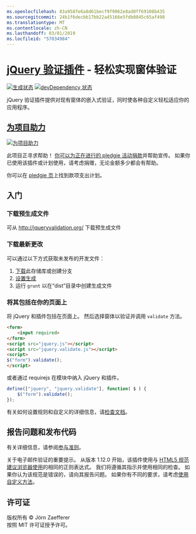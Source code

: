 ```yaml
---
ms.openlocfilehash: 83a958fe6a8d61becf9f9062e8ad0ff69108b435
ms.sourcegitcommit: 24b1f6decbb17bb22a45166e5fdb0845c65af498
ms.translationtype: MT
ms.contentlocale: zh-CN
ms.lasthandoff: 03/01/2019
ms.locfileid: "57034984"
---
```

<a name="jquery-validation-pluginhttpjqueryvalidationorg---form-validation-made-easy"></a>[jQuery 验证插件](http://jqueryvalidation.org/) - 轻松实现窗体验证
================================

[![生成状态](https://secure.travis-ci.org/jzaefferer/jquery-validation.png)](http://travis-ci.org/jzaefferer/jquery-validation)
[![devDependency 状态](https://david-dm.org/jzaefferer/jquery-validation/dev-status.png?theme=shields.io)](https://david-dm.org/jzaefferer/jquery-validation#info=devDependencies)

jQuery 验证插件提供对现有窗体的嵌入式验证，同时使各种自定义轻松适应你的应用程序。

## <a name="help-the-projecthttppledgiecomcampaigns18159"></a>[为项目助力](http://pledgie.com/campaigns/18159)

[![为项目助力](http://www.pledgie.com/campaigns/18159.png?skin_name=chrome)](http://pledgie.com/campaigns/18159)

此项目正寻求帮助！ [你可以为正在进行的 pledgie 活动捐款](http://pledgie.com/campaigns/18159)并帮助宣传。 如果你已使用该插件或计划使用，请考虑捐赠，无论金额多少都会有帮助。

你可以在 [pledgie 页](http://pledgie.com/campaigns/18159)上找到款项支出计划。

## <a name="getting-started"></a>入门

### <a name="downloading-the-prebuilt-files"></a>下载预生成文件

可从 http://jqueryvalidation.org/ 下载预生成文件

### <a name="downloading-the-latest-changes"></a>下载最新更改

可以通过以下方式获取未发布的开发文件：

 1. [下载](https://github.com/jzaefferer/jquery-validation/archive/master.zip)此存储库或创建分支
 2. [设置生成](CONTRIBUTING.md#build-setup)
 3. 运行 `grunt` 以在“dist”目录中创建生成文件

### <a name="including-it-on-your-page"></a>将其包括在你的页面上

将 jQuery 和插件包括在页面上。 然后选择窗体以验证并调用 `validate` 方法。

```html
<form>
    <input required>
</form>
<script src="jquery.js"></script>
<script src="jquery.validate.js"></script>
<script>
$("form").validate();
</script>
```

或者通过 requirejs 在模块中纳入 jQuery 和插件。

```js
define(["jquery", "jquery.validate"], function( $ ) {
    $("form").validate();
});
```

有关如何设置规则和自定义的详细信息，请[检查文档](http://jqueryvalidation.org/documentation/)。

## <a name="reporting-issues-and-contributing-code"></a>报告问题和发布代码

有关详细信息，请参阅[参与准则](CONTRIBUTING.md)。

关于电子邮件验证的重要提示。 从版本 1.12.0 开始，该插件使用与 [HTML5 规范建议浏览器使用](https://html.spec.whatwg.org/multipage/forms.html#valid-e-mail-address)的相同的正则表达式。 我们将遵循其指示并使用相同的检查。 如果你认为该规范是错误的，请向其报告问题。 如果你有不同的要求，请考虑[使用自定义方法](http://jqueryvalidation.org/jQuery.validator.addMethod/)。

## <a name="license"></a>许可证
版权所有 &copy; Jörn Zaefferer<br>
按照 MIT 许可证授予许可。
